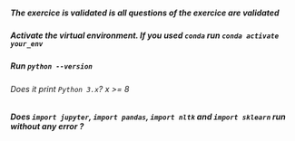 ##### The exercice is validated is all questions of the exercice are validated

##### Activate the virtual environment. If you used `conda` run `conda activate your_env`

##### Run `python --version`

###### Does it print `Python 3.x`? x >= 8

##### Does `import jupyter`, `import pandas`, `import nltk` and `import sklearn` run without any error ? 
